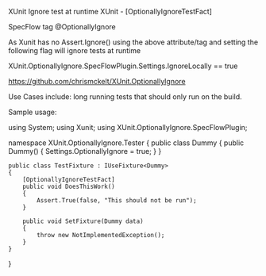 XUnit Ignore test at runtime
XUnit - [OptionallyIgnoreTestFact]

SpecFlow tag @OptionallyIgnore


As Xunit has no Assert.Ignore() using the above attribute/tag and setting the following flag will ignore tests at runtime

 

XUnit.OptionallyIgnore.SpecFlowPlugin.Settings.IgnoreLocally == true

 

https://github.com/chrismckelt/XUnit.OptionallyIgnore

 

Use Cases include: long running tests that should only run on the build.

 

Sample usage:

 

using System;
using Xunit;
using XUnit.OptionallyIgnore.SpecFlowPlugin;

namespace XUnit.OptionallyIgnore.Tester
{
    public class Dummy
    {
        public Dummy()
        {
            Settings.OptionallyIgnore = true;
        }
    }


    public class TestFixture : IUseFixture<Dummy>
    {
        [OptionallyIgnoreTestFact]
        public void DoesThisWork()
        {
            Assert.True(false, "This should not be run");
        }

        public void SetFixture(Dummy data)
        {
            throw new NotImplementedException();
        }
    }
}
 

